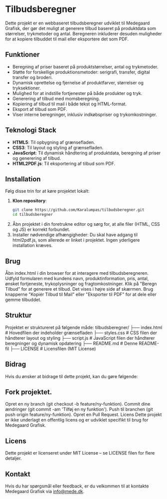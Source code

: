 # Tilbudsberegner

Dette projekt er en webbaseret tilbudsberegner udviklet til Medegaard Grafisk, der gør det muligt at generere tilbud baseret på produktdata som størrelser, trykmetoder og antal. Beregneren inkluderer desuden muligheder for at kopiere tilbuddet til mail eller eksportere det som PDF.

## Funktioner
- Beregning af priser baseret på produktstørrelser, antal og trykmetoder.
- Støtte for forskellige produktionsmetoder: serigrafi, transfer, digital transfer og broderi.
- Dynamisk oprettelse og fjernelse af produktfarver, størrelser og tryksektioner.
- Mulighed for at indstille fortjenester på både produkter og tryk.
- Generering af tilbud med momsberegning.
- Kopiering af tilbud til mail i både tekst og HTML-format.
- Eksport af tilbud som PDF.
- Viser interne beregninger, inklusiv indkøbspriser og trykomkostninger.

## Teknologi Stack
- **HTML5**: Til opbygning af grænsefladen.
- **CSS3**: Til layout og styling af grænsefladen.
- **JavaScript**: Til dynamisk håndtering af produktdata, beregning af priser og generering af tilbud.
- **HTML2PDF.js**: Til eksportering af tilbud som PDF.

## Installation

Følg disse trin for at køre projektet lokalt:

1. **Klon repository**:
   ```bash
   git clone https://github.com/Karalumpas/tilbudsberegner.git
   cd tilbudsberegner
2. Åbn projektet i din foretrukne editor og sørg for, at alle filer (HTML, CSS og JS) er korrekt forbundet.
3. Installer nødvendige afhængigheder: Du skal have adgang til html2pdf.js, som allerede er linket i projektet. Ingen yderligere installation kræves.

## Brug
Åbn index.html i din browser for at interagere med tilbudsberegneren.
Udfyld formularen med kundens navn, produktinformation, pris, antal, ønsket fortjeneste, trykoplysninger og fragtomkostninger.
Klik på "Beregn Tilbud" for at generere et tilbud. Det vises i højre side af skærmen.
Brug knapperne "Kopiér Tilbud til Mail" eller "Eksporter til PDF" for at dele eller gemme tilbuddet.

## Struktur
Projektet er struktureret på følgende måde:
tilbudsberegner/
   ├── index.html   # Hovedfilen der indeholder grænsefladen
   ├── styles.css   # CSS filen der håndterer layout og styling
   ├── script.js   # JavaScript filen der håndterer beregninger og dynamisk opdatering
   ├── README.md   # Denne README-fil
   ├── LICENSE   # Licensfilen (MIT License)

## Bidrag
Hvis du ønsker at bidrage til dette projekt, kan du gøre følgende:

## Fork projektet.
Opret en ny branch (git checkout -b feature/ny-funktion).
Commit dine ændringer (git commit -am 'Tilføj en ny funktion').
Push til branchen (git push origin feature/ny-funktion).
Opret en Pull Request.
Licens
Dette projekt er ikke underlagt en offentlig licens og er udviklet specifikt til brug for Medegaard Grafisk.

## Licens
Dette projekt er licenseret under MIT License – se LICENSE filen for flere detaljer.

## Kontakt
Hvis du har spørgsmål eller feedback, er du velkommen til at kontakte Medegaard Grafisk via info@mede.dk.
